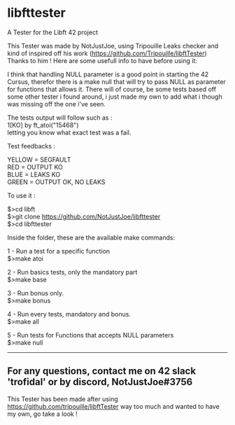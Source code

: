 # libfttester
A Tester for the Libft 42 project

This Tester was made by NotJustJoe, using Tripouille Leaks checker and kind of inspired off his work (https://github.com/Tripouille/libftTester) Thanks to him !
Here are some usefull info to have before using it:

I think that handling NULL parameter is a good point in starting the 42 Cursus, therefor there is a make null that will try to pass NULL as parameter for functions that allows it.
There will of course, be some tests based off some other tester i found around, i just made my own to add what i though was missing off the one i've seen.

The tests output will follow such as :<br />
1[KO] by ft_atoi("15468")<br />
letting you know what exact test was a fail.<br />

Test feedbacks :

YELLOW = SEGFAULT<br />
RED = OUTPUT KO<br />
BLUE = LEAKS KO<br />
GREEN = OUTPUT OK, NO LEAKS<br />


To use it :

$>cd libft<br />
$>git clone https://github.com/NotJustJoe/libfttester<br />
$>cd libfttester<br />

Inside the folder, these are the available make commands:

1 - Run a test for a specific function<br />
$>make atoi

2 - Run basics tests, only the mandatory part<br />
$>make base

3 - Run bonus only.<br />
$>make bonus

4 - Run every tests, mandatory and bonus.<br />
$>make all

5 - Run tests for Functions that accepts NULL parameters<br />
$>make null

-----
For any questions, contact me on 42 slack 'trofidal' or by discord, NotJustJoe#3756
-----
This Tester has been made after using https://github.com/tripouille/libftTester way too much and wanted to have my own, go take a look !
